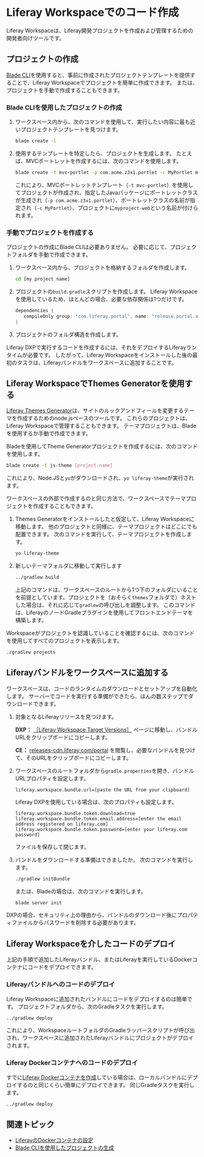 # Liferay Workspaceでのコード作成

Liferay Workspaceは、Liferay開発プロジェクトを作成および管理するための開発者向けツールです。

<a name="creating-projects" />

## プロジェクトの作成

[Blade CLI](../blade-cli/installing-and-updating-blade-cli.md)を使用すると、事前に作成されたプロジェクトテンプレートを提供することで、Liferay Workspaceでプロジェクトを簡単に作成できます。 または、プロジェクトを手動で作成することもできます。

### Blade CLIを使用したプロジェクトの作成

1. ワークスペース内から、次のコマンドを使用して、実行したい内容に最も近いプロジェクトテンプレートを見つけます。

   ```bash
   blade create -l
   ```

1. 使用するテンプレートを特定したら、プロジェクトを生成します。 たとえば、MVCポートレットを作成するには、次のコマンドを使用します。

   ```bash
   blade create -t mvc-portlet -p com.acme.z3x1.portlet -c MyPortlet myproject-web
   ```

   これにより、MVCポートレットテンプレート（`-t mvc-portlet`）を使用してプロジェクトが作成され、指定したJavaパッケージにポートレットクラスが生成され（`-p com.acme.z3x1.portlet`）、ポートレットクラスの名前が指定され（`-c MyPortlet`）、プロジェクトに`myproject-web`という名前が付けられます。

### 手動でプロジェクトを作成する

プロジェクトの作成にBlade CLIは必要ありません。 必要に応じて、プロジェクトフォルダを手動で作成できます。

1. ワークスペース内から、プロジェクトを格納するフォルダを作成します。

   ```bash
   cd [my project name]
   ```

1. プロジェクトの`build.gradle`スクリプトを作成します。 Liferay Workspaceを使用しているため、ほとんどの場合、必要な依存関係は1つだけです。

   ```groovy
   dependencies {
      compileOnly group: "com.liferay.portal", name: "release.portal.api"
   }
   ```

1. プロジェクトのフォルダ構造を作成します。

Liferay DXPで実行するコードを作成するには、それをデプロイするLiferayランタイムが必要です。 したがって、Liferay Workspaceをインストールした後の最初のタスクは、Liferayバンドルをワークスペースに追加することです。

<a name="using-the-themes-generator-with-liferay-workspace" />

## Liferay WorkspaceでThemes Generatorを使用する

[Liferay Themes Generator](../other-tools/theme-generator.md)は、サイトのルックアンドフィールを変更するテーマを作成するためのnode.jsベースのツールです。 これらのプロジェクトは、Liferay Workspaceで管理することもできます。 テーマプロジェクトは、Bladeを使用するか手動で作成できます。

Bladeを使用してTheme Generatorプロジェクトを作成するには、次のコマンドを使用します。

```bash
blade create -t js-theme [project-name]
```

これにより、Node.JSと`yo`がダウンロードされ、`yo liferay-theme`が実行されます。

ワークスペースの外部で作成するのと同じ方法で、ワークスペースでテーマプロジェクトを作成することもできます。

1. Themes Generatorをインストールしたと仮定して、Liferay Workspaceに移動します。 他のプロジェクトと同様に、テーマプロジェクトはどこにでも配置できます。 次のコマンドを実行して、テーマプロジェクトを作成します。

   ```bash
   yo liferay-theme
   ```

1. 新しいテーマフォルダに移動して実行します

   ```bash
   ../gradlew build
   ```

   上記のコマンドは、ワークスペースのルートから1つ下のフォルダにいることを前提としています。プロジェクトを（おそらく`themes`フォルダで）ネストした場合は、それに応じて`gradlew`の呼び出しを調整します。 このコマンドは、LiferayのノードGradleプラグインを使用してフロントエンドテーマを構築します。

Workspaceがプロジェクトを認識していることを確認するには、次のコマンドを使用してすべてのプロジェクトを表示します。

```bash
./gradlew projects
```

<a name="adding-a-liferay-bundle-to-workspace" />

## Liferayバンドルをワークスペースに追加する

ワークスペースは、コードのランタイムのダウンロードとセットアップを自動化します。 サーバーでコードを実行する準備ができたら、ほんの数ステップでダウンロードできます。

1. 対象となるLiferayリリースを見つけます。

   **DXP：** [［Liferay Workspace Target Versions］](https://help.liferay.com/hc/ja/articles/360041818312) ページに移動し、バンドルURLをクリップボードにコピーします。

   **CE：** [releases-cdn.liferay.com/portal](https://releases-cdn.liferay.com/portal) を閲覧し、必要なバンドルを見つけて、そのURLをクリップボードにコピーします。

1. ワークスペースのルートフォルダから`gradle.properties`を開き、バンドルURLプロパティを設定します。

   ```properties
   liferay.workspace.bundle.url=[paste the URL from your clipboard]
   ```

   Liferay DXPを使用している場合は、次のプロパティも設定します。

   ```properties
   liferay.workspace.bundle.token.download=true
   liferay.workspace.bundle.token.email.address=[enter the email address registered on liferay.com]
   liferay.workspace.bundle.token.password=[enter your liferay.com password]
   ```

   ファイルを保存して閉じます。

1. バンドルをダウンロードする準備はできましたか。 次のコマンドを実行します。

   ```bash
   ./gradlew initBundle
   ```

   または、Bladeの場合は、次のコマンドを実行します。

   ```bash
   blade server init
   ```

DXPの場合、セキュリティ上の理由から、バンドルのダウンロード後にプロパティファイルからパスワードを削除する必要があります。

<a name="deploying-code-via-liferay-workspace" />

## Liferay Workspaceを介したコードのデプロイ

上記の手順で追加したLiferayバンドル、またはLiferayを実行しているDockerコンテナにコードをデプロイできます。

### Liferayバンドルへのコードのデプロイ

Liferay Workspaceに追加されたバンドルにコードをデプロイするのは簡単です。 プロジェクトフォルダから、次のGradleタスクを実行します。

```bash
../gradlew deploy
```

これにより、WorkspaceルートフォルダのGradleラッパースクリプトが呼び出され、ワークスペースに追加されたLiferayバンドルにプロジェクトがデプロイされます。

### Liferay Dockerコンテナへのコードのデプロイ

すでに[Liferay Dockerコンテナを作成](./configuring-a-liferay-docker-container.md)している場合は、ローカルバンドルにデプロイするのと同じくらい簡単にデプロイできます。 同じGradleタスクを実行します。

```bash
../gradlew deploy
```

<a name="related-topics" />

## 関連トピック

* [LiferayのDockerコンテナの設定](./configuring-a-liferay-docker-container.md)
* [Blade CLIを使用したプロジェクトの生成](../blade-cli/generating-projects-with-blade-cli.md)
